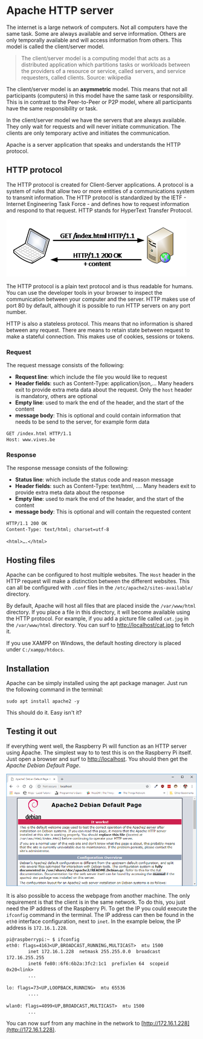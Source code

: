 # Apache HTTP server

The internet is a large network of computers. Not all computers have the same task. Some are always available and serve information. Others are only temporally available and will access information from others. This model is called the client/server model.

>The client/server model is a computing model that acts as a distributed application which partitions tasks or workloads between the providers of a resource or service, called servers, and service requesters, called clients. Source: wikipedia

The client/server model is an **asymmetric** model. This means that not all participants (computers) in this model have the same task or responsibility. This is in contrast to the Peer-to-Peer or P2P model, where all participants have the same responsibility or task.

In the client/server model we have the servers that are always available. They only wait for requests and will never initiate communication. The clients are only temporary active and initiates the communication.

Apache is a server application that speaks and understands the HTTP protocol.

## HTTP protocol

The HTTP protocol is created for Client-Server applications. A protocol is a system of rules that allow two or more entities of a communications system to transmit information. The HTTP protocol is standardized by the IETF - Internet Engineering Task Force - and defines how to request information and respond to that request. HTTP stands for HyperText Transfer Protocol.

![HTTP request and response](./img/http-request-response.png)

The HTTP protocol is a plain text protocol and is thus readable for humans. You can use the developer tools in your browser to inspect the communication between your computer and the server. HTTP makes use of port 80 by default, although it is possible to run HTTP servers on any port number.

HTTP is also a stateless protocol. This means that no information is shared between any request. There are means to retain state between request to make a stateful connection. This makes use of cookies, sessions or tokens.

### Request

The request message consists of the following:

* **Request line**: which include the file you would like to request
* **Header fields**: such as Content-Type: application/json,… Many headers exit to provide extra meta data about the request. Only the `host` header is mandatory, others are optional
* **Empty line**: used to mark the end of the header, and the start of the content
* **message body**: This is optional and could contain information that needs to be send to the server, for example form data

```text
GET /index.html HTTP/1.1
Host: www.vives.be
```

### Response

The response message consists of the following:

* **Status line**: which include the status code and reason message
* **Header fields**: such as Content-Type: text/html, …. Many headers exit to provide extra meta data about the response
* **Empty line**: used to mark the end of the header, and the start of the content
* **message body**: This is optional and will contain the requested content

```text
HTTP/1.1 200 OK
Content-Type: text/html; charset=utf-8

<html>….</html>
```

## Hosting files

Apache can be configured to host multiple websites. The `Host` header in the HTTP request will make a distinction between the different websites. This can all be configured with `.conf` files in the `/etc/apache2/sites-available/` directory.

By default, Apache will host all files that are placed inside the `/var/www/html` directory. If you place a file in this directory, it will become available using the HTTP protocol. For example, if you add a picture file called `cat.jpg` in the `/var/www/html` directory. You can surf to [http://localhost/cat.jpg](http://localhost/cat.jpg) to fetch it.

If you use XAMPP on Windows, the default hosting directory is placed under `C:/xampp/htdocs`.

## Installation

Apache can be simply installed using the apt package manager. Just run the following command in the terminal:

```shell
sudo apt install apache2 -y
```

This should do it. Easy isn't it?

## Testing it out

If everything went well, the Raspberry Pi will function as an HTTP server using Apache. The simplest way to to test this is on the Raspberry Pi itself. Just open a browser and surf to [http://localhost](http://localhost). You should then get the _Apache Debian Default Page_.

![Apache Debian Default Page](./img/apache-debian-default-page.png)

It is also possible to access the webpage from another machine. The only requirement is that the client is in the same network. To do this, you just need the IP address of the Raspberry Pi. To get the IP you could execute the `ifconfig` command in the terminal. The IP address can then be found in the `eth0` interface configuration, next to `inet`. In the example below, the IP address is `172.16.1.228`.

```text
pi@raspberrypi:~ $ ifconfig
eth0: flags=4163<UP,BROADCAST,RUNNING,MULTICAST>  mtu 1500
        inet 172.16.1.228  netmask 255.255.0.0  broadcast 172.16.255.255
        inet6 fe80::6f6:6b2a:3fc2:1c1  prefixlen 64  scopeid 0x20<link>
        ...

lo: flags=73<UP,LOOPBACK,RUNNING>  mtu 65536
        ....

wlan0: flags=4099<UP,BROADCAST,MULTICAST>  mtu 1500
        ...
```

You can now surf from any machine in the network to [http://172.16.1.228](http://172.16.1.228).

